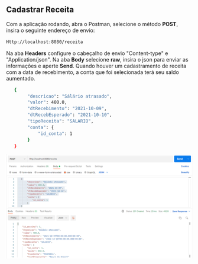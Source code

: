 ## Cadastrar Receita
 Com a aplicação rodando, abra o Postman, selecione
o método **POST**, insira o seguinte endereço de envio:
```Html
Http://localhost:8080/receita
```
Na aba **Headers** configure o cabeçalho de
 envio "Content-type" e "Application/json". Na aba
**Body** selecione **raw**, insira o json para
 enviar as informações e aperte **Send**.
 Quando houver um cadastramento de receita com a data de recebimento, a conta que foi selecionada terá seu saldo aumentado.
```bash
   {
        "descricao": "Sálário atrasado",
        "valor": 400.0,
        "dtRecebimento": "2021-10-09",
        "dtRecebEsperado": "2021-10-10",
        "tipoReceita": "SALARIO",
        "conta": {
            "id_conta": 1
        }
   }
```
![](https://github.com/Jbisatto/desafiopubfuture/blob/master/docs/Receitas/CadastrarReceita.png)
